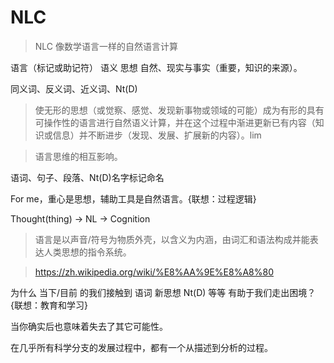 # NLC

> NLC 像数学语言一样的自然语言计算

语言（标记或助记符） 语义 思想 自然、现实与事实（重要，知识的来源）。

同义词、反义词、近义词、Nt(D)

> 使无形的思想（或觉察、感觉、发现新事物或领域的可能）成为有形的具有可操作性的语言进行自然语义计算，并在这个过程中渐进更新已有内容（知识或信息）并不断进步（发现、发展、扩展新的内容）。lim

> 语言思维的相互影响。

语词、句子、段落、Nt(D)名字标记命名

For me，重心是思想，辅助工具是自然语言。{联想：过程逻辑}

Thought(thing) -> NL -> Cognition

> 语言是以声音/符号为物质外壳，以含义为内涵，由词汇和语法构成并能表达人类思想的指令系统。

> https://zh.wikipedia.org/wiki/%E8%AA%9E%E8%A8%80

为什么 当下/目前 的我们接触到 语词 新思想 Nt(D) 等等 有助于我们走出困境？{联想：教育和学习}

当你确实后也意味着失去了其它可能性。


在几乎所有科学分支的发展过程中，都有一个从描述到分析的过程。
